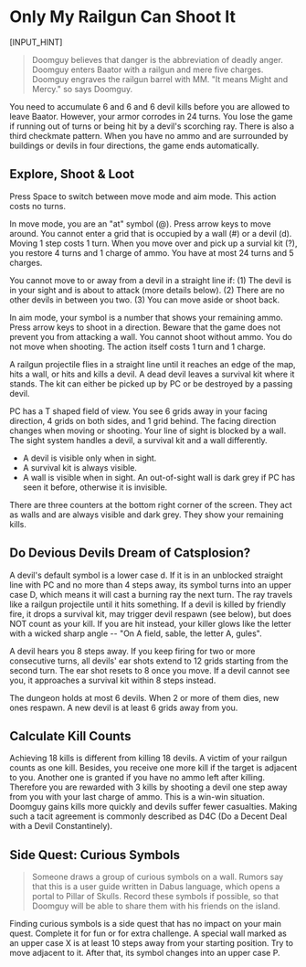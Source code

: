 # Only My Railgun Can Shoot It

[INPUT_HINT]

> Doomguy believes that danger is the abbreviation of deadly anger. Doomguy enters Baator with a railgun and mere five charges. Doomguy engraves the railgun barrel with MM. "It means Might and Mercy." so says Doomguy.

You need to accumulate 6 and 6 and 6 devil kills before you are allowed to leave Baator. However, your armor corrodes in 24 turns. You lose the game if running out of turns or being hit by a devil's scorching ray. There is also a third checkmate pattern. When you have no ammo and are surrounded by buildings or devils in four directions, the game ends automatically.

## Explore, Shoot & Loot

Press Space to switch between move mode and aim mode. This action costs no turns.

In move mode, you are an "at" symbol (@). Press arrow keys to move around. You cannot enter a grid that is occupied by a wall (#) or a devil (d). Moving 1 step costs 1 turn. When you move over and pick up a survial kit (?), you restore 4 turns and 1 charge of ammo. You have at most 24 turns and 5 charges.

You cannot move to or away from a devil in a straight line if: (1) The devil is in your sight and is about to attack (more details below). (2) There are no other devils in between you two. (3) You can move aside or shoot back.

In aim mode, your symbol is a number that shows your remaining ammo. Press arrow keys to shoot in a direction. Beware that the game does not prevent you from attacking a wall. You cannot shoot without ammo. You do not move when shooting. The action itself costs 1 turn and 1 charge.

A railgun projectile flies in a straight line until it reaches an edge of the map, hits a wall, or hits and kills a devil. A dead devil leaves a survival kit where it stands. The kit can either be picked up by PC or be destroyed by a passing devil.

PC has a T shaped field of view. You see 6 grids away in your facing direction, 4 grids on both sides, and 1 grid behind. The facing direction changes when moving or shooting. Your line of sight is blocked by a wall. The sight system handles a devil, a survival kit and a wall differently.

* A devil is visible only when in sight.
* A survival kit is always visible.
* A wall is visible when in sight. An out-of-sight wall is dark grey if PC has seen it before, otherwise it is invisible.

There are three counters at the bottom right corner of the screen. They act as walls and are always visible and dark grey. They show your remaining kills.

## Do Devious Devils Dream of Catsplosion?

A devil's default symbol is a lower case d. If it is in an unblocked straight line with PC and no more than 4 steps away, its symbol turns into an upper case D, which means it will cast a burning ray the next turn. The ray travels like a railgun projectile until it hits something. If a devil is killed by friendly fire, it drops a survival kit, may trigger devil respawn (see below), but does NOT count as your kill. If you are hit instead, your killer glows like the letter with a wicked sharp angle -- "On A field, sable, the letter A, gules".

A devil hears you 8 steps away. If you keep firing for two or more consecutive turns, all devils' ear shots extend to 12 grids starting from the second turn. The ear shot resets to 8 once you move. If a devil cannot see you, it approaches a survival kit within 8 steps instead.

The dungeon holds at most 6 devils. When 2 or more of them dies, new ones respawn. A new devil is at least 6 grids away from you.

## Calculate Kill Counts

Achieving 18 kills is different from killing 18 devils. A victim of your railgun counts as one kill. Besides, you receive one more kill if the target is adjacent to you. Another one is granted if you have no ammo left after killing. Therefore you are rewarded with 3 kills by shooting a devil one step away from you with your last charge of ammo. This is a win-win situation. Doomguy gains kills more quickly and devils suffer fewer casualties. Making such a tacit agreement is commonly described as D4C (Do a Decent Deal with a Devil Constantinely).

## Side Quest: Curious Symbols

> Someone draws a group of curious symbols on a wall. Rumors say that this is a user guide written in Dabus language, which opens a portal to Pillar of Skulls. Record these symbols if possible, so that Doomguy will be able to share them with his friends on the island.

Finding curious symbols is a side quest that has no impact on your main quest. Complete it for fun or for extra challenge. A special wall marked as an upper case X is at least 10 steps away from your starting position. Try to move adjacent to it. After that, its symbol changes into an upper case P.
